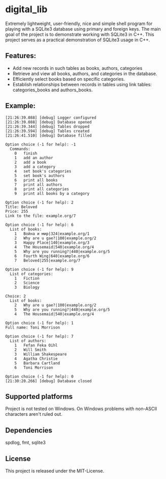 # digital_lib
Extremely lightweight, user-friendly, nice and simple shell program for playing with a SQLite3 database using primary and foreign keys. 
The main goal of the project is to demonstrate working with SQLite3 in C++.
This project serves as a practical demonstration of SQLite3 usage in C++.


## Features: 
- Add new records in such tables as books, authors, categories
- Retrieve and view all books, authors, and categories in the database.
- Efficiently select books based on specific categories.
- Establish relationships between records in tables using link tables: categories_books and authors_books.


## Example:
```
[21:26:39.088] [debug] Logger configured
[21:26:39.088] [debug] Database opened
[21:26:39.344] [debug] Tables dropped
[21:26:39.594] [debug] Tables created
[21:26:41.510] [debug] Database filled

Option choice (-1 for help): -1
  Commands:
    0   finish
    1   add an author
    2   add a book
    3   add a category
    4   set book's categories
    5   set book's authors
    6   print all books
    7   print all authors
    8   print all categories
    9   print all books by a category

Option choice (-1 for help): 2
Title: Beloved
Price: 255
Link to the file: example.org/7

Option choice (-1 for help): 6
  List of books:
    1   Война и мир|324|example.org/1
    2   Why are u gae?|100|example.org/2
    3   Happy Place|140|example.org/3
    4   The Housemaid|540|example.org/4
    5   Why are you running?|440|example.org/5
    6   Fourth Wing|640|example.org/6
    7   Beloved|255|example.org/7

Option choice (-1 for help): 9
  List of categories:
    1   Fiction
    2   Science
    3   Biology

Choice: 2
  List of books:
    2   Why are u gae?|100|example.org/2
    5   Why are you running?|440|example.org/5
    4   The Housemaid|540|example.org/4

Option choice (-1 for help): 1
Full name: Toni Morrison

Option choice (-1 for help): 7
  List of authors:
    1   Fefan Feka Oihl
    2   Will Smith
    3   William Shakespeare
    4   Agatha Christie
    5   Barbara Cartland
    6   Toni Morrison

Option choice (-1 for help): 0
[21:30:20.266] [debug] Database closed
```


## Supported platforms
Project is not tested on Windows. On Windows problems with non-ASCII characters aren't ruled out.


## Dependencies
spdlog, fmt, sqlite3


## License
This project is released under the MIT-License.